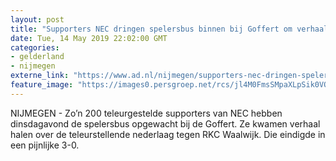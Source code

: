 ```yaml
---
layout: post
title: "Supporters NEC dringen spelersbus binnen bij Goffert om verhaal te halen"
date: Tue, 14 May 2019 22:02:00 GMT
categories: 
- gelderland 
- nijmegen 
externe_link: "https://www.ad.nl/nijmegen/supporters-nec-dringen-spelersbus-binnen-bij-goffert-om-verhaal-te-halen~a02ccaf7/"
feature_image: "https://images0.persgroep.net/rcs/jl4M0FmsSMpaXLpSik0VO8qXSoE/diocontent/148392967/_fitwidth/400/?appId=21791a8992982cd8da851550a453bd7f&quality=0.7"
---
```


NIJMEGEN -  Zo’n 200 teleurgestelde supporters van NEC hebben dinsdagavond de spelersbus opgewacht bij de Goffert. Ze kwamen verhaal halen over de teleurstellende nederlaag tegen RKC Waalwijk. Die eindigde in een pijnlijke 3-0.
